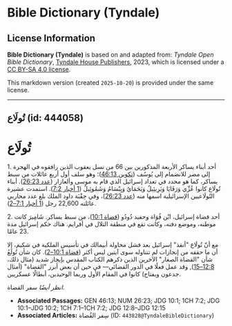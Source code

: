 # Bible Dictionary (Tyndale)

## License Information

**Bible Dictionary (Tyndale)** is based on and adapted from: _Tyndale Open Bible Dictionary_, [Tyndale House Publishers](https://tyndaleopenresources.com/), 2023, which is licensed under a [CC BY-SA 4.0 license](https://creativecommons.org/licenses/by-sa/4.0/legalcode.en).

This markdown version (created `2025-10-20`) is provided under the same license.



--------------------------------

## تُولَاع (id: 444058)

تُولَاع
=======

1\. أحد أبناء يساكر الأربعة المذكورين بين 66 من نسل يعقوب الذين رافقوه في الهجرة إلى مصر للانضمام إلى يُوسُف ([تكوين 46:13](https://ref.ly/Gen46:13))؛ وهو سلف أول أربع عائلات من سبط يساكر، كما هو محدد في تعداد إسرائيل الذي قام به موسى وألعازار ([عدد 26:23](https://ref.ly/Num26:23)). أبناء تُولَاع كانوا عُزِّي وَرَفَايَا وَيَرِيئِيلُ وَيَحَمَايُ وَيِبْسَامُ وَشَمُوئِيلُ ([1 أخبار 7:2](https://ref.ly/1Chr7:2)). استمدت عشيرة التُولَاعيين الإسرائيلية اسمها منه ([عدد 26:23](https://ref.ly/Num26:23))، وفي حِقْبَة داود الملك بلغ عدد محاربي عائلته 22,600 رجل ([1 أخبار 7:1–2](https://ref.ly/1Chr7:1-1Chr7:2)).

2\. أحد قضاة إسرائيل، ابْن فُوَاة وحفيد دُودُو ([قضاة 10:1](https://ref.ly/Judg10:1))، من سبط يساكر. شَامِيرَ كانت موطنه، وموضع دفنه، وكانت تقع في منطقة التلال في أفرايم. هناك حكم إسرائيل مدة 23 عامًا.

مع أنّ تُولَاع "أنقذ" إسرائيل بعد فشل محاولة أبيمالك في تأسيس الملكية في شكيم، إلا أن ما حققه من إنجازات لم تتناوله سوى آيتين ليس أكثر ([قضاة 10:1–2](https://ref.ly/Judg10:1-Judg10:2)). كان شأن تُولَعُ شأن "القضاة الصغار" الآخرين الذين ذكرهم الكتاب المقدس بإيجاز شديد (مثال ذلك، [12:8–15](https://ref.ly/Judg12:8-Judg12:15)), وقد عمل فعلًا في الدور القضائي— في حين أن بعض أبرز "القضاة" (أمثال جدعون ويفتاح) كانوا في المقام الأول وربما الوحيدين، أبطالًا عسكريين.

*انظر أيضًا* سفر القضاة.

* **Associated Passages:** GEN 46:13; NUM 26:23; JDG 10:1; 1CH 7:2; JDG 10:1–JDG 10:2; 1CH 7:1–1CH 7:2; JDG 12:8–JDG 12:15
* **Associated Articles:** سِفر القُضاة (ID: `443828@TyndaleBibleDictionary`)

